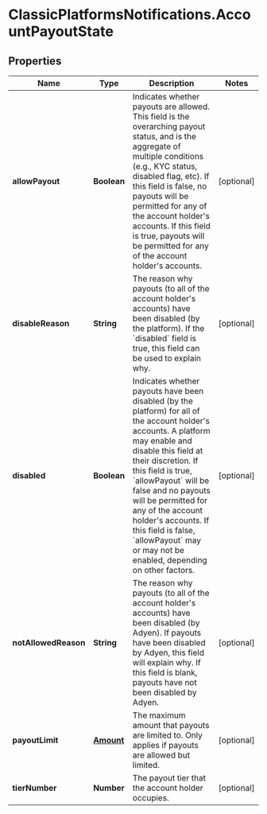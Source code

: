 # ClassicPlatformsNotifications.AccountPayoutState

## Properties

Name | Type | Description | Notes
------------ | ------------- | ------------- | -------------
**allowPayout** | **Boolean** | Indicates whether payouts are allowed. This field is the overarching payout status, and is the aggregate of multiple conditions (e.g., KYC status, disabled flag, etc). If this field is false, no payouts will be permitted for any of the account holder&#39;s accounts. If this field is true, payouts will be permitted for any of the account holder&#39;s accounts. | [optional] 
**disableReason** | **String** | The reason why payouts (to all of the account holder&#39;s accounts) have been disabled (by the platform). If the &#x60;disabled&#x60; field is true, this field can be used to explain why. | [optional] 
**disabled** | **Boolean** | Indicates whether payouts have been disabled (by the platform) for all of the account holder&#39;s accounts. A platform may enable and disable this field at their discretion. If this field is true, &#x60;allowPayout&#x60; will be false and no payouts will be permitted for any of the account holder&#39;s accounts. If this field is false, &#x60;allowPayout&#x60; may or may not be enabled, depending on other factors. | [optional] 
**notAllowedReason** | **String** | The reason why payouts (to all of the account holder&#39;s accounts) have been disabled (by Adyen). If payouts have been disabled by Adyen, this field will explain why. If this field is blank, payouts have not been disabled by Adyen. | [optional] 
**payoutLimit** | [**Amount**](Amount.md) | The maximum amount that payouts are limited to. Only applies if payouts are allowed but limited. | [optional] 
**tierNumber** | **Number** | The payout tier that the account holder occupies. | [optional] 


